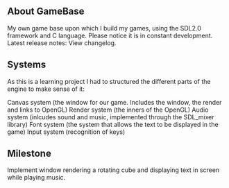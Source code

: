 ## About GameBase
My own game base upon which I build my games, using the SDL2.0 framework and C language.
Please notice it is in constant development. Latest release notes: View changelog.

## Systems
As this is a learning project I had to structured the different parts of the engine to make sense of it:

Canvas system (the window for our game. Includes the window, the render and links to OpenGL)
Render system (the inners of the OpenGL)
Audio system (inlcudes sound and music, implemented through the SDL_mixer library)
Font system (the system that allows the text to be displayed in the game)
Input system (recognition of keys)

## Milestone
Implement window rendering a rotating cube and displaying text in screen while playing music. 
